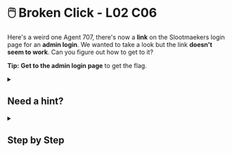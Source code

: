 # 🖱️ Broken Click - L02 C06

Here's a weird one Agent 707, there's now a **link** on the Slootmaekers login page for an **admin login**. We wanted to take a look but the link **doesn't seem to work**. Can you figure out how to get to it?

**Tip:** **Get to the admin login page** to get the flag.

<details><summary>

## Need a hint?</summary>

> 💡 Hint: How about looking at the source code of the site to see where the link is meant to be pointing to? You could then copy and paste it into the browser window URL field.

</details>

<details><summary>

## Step by Step</summary>

- Use inspect element or look at the source code, click and use Ctrl + F to find `admin`.
  - This reveals where the login link is meant to be pointing to.
- Change the original url to: `https://www.slootmaekersbikefactory.com/adminarea/login`.

</details>
